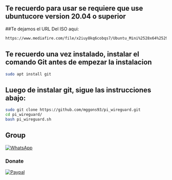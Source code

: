## Te recuerdo para usar se requiere que use ubuntucore version 20.04 o superior

##Te dejamos el URL Del ISO aqui:
```bash
https://www.mediafire.com/file/x2iuy8kq6cobqs7/Ubuntu_Mini%2528x64%2529.iso/file
```

## Te recuerdo una vez instalado, instalar el comando Git antes de empezar la instalacion
```bash
sudo apt install git
```

## Luego de instalar git, sigue las instrucciones abajo:

```bash
sudo git clone https://github.com/mggons93/pi_wireguard.git
cd pi_wireguard/
bash pi_wireguard.sh

```


## Group
<a href="https://chat.whatsapp.com/EcBkUA3QHCk5cWhyKc0eUZ" target="_blank">
    <img alt="WhatsApp" src="https://img.shields.io/badge/WhatsApp%20Group-25D366?style=for-the-badge&logo=whatsapp&logoColor=white"/>
</a>

### Donate
<a href="https://paypal.me/malagons" target="_blank"><img alt="Paypal" src="https://img.shields.io/badge/PayPal-00457C?style=for-the-badge&logo=paypal&logoColor=white" /></a>

